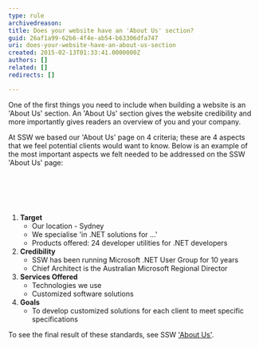 ```yaml
---
type: rule
archivedreason: 
title: Does your website have an 'About Us' section?
guid: 26af1a99-62b6-4f4e-ab54-b63306dfa747
uri: does-your-website-have-an-about-us-section
created: 2015-02-13T01:33:41.0000000Z
authors: []
related: []
redirects: []

---
```



<p>
      One of the first things you need to include when building a website is an 'About
      Us' section. An 'About Us' section gives the website credibility and more importantly
      gives readers an overview of you and your company.
     </p><p>
      At SSW we based our 'About Us' page on 4 criteria; these are 4 aspects that we feel
      potential clients would want to know. Below is an example of the most important
      aspects we felt needed to be addressed on the SSW 'About Us' page&#58;
     </p>
<br><excerpt class='endintro'></excerpt><br>
<p>​</p><ol><li><strong>Target</strong>
       <ul><li>Our location - Sydney</li><li>We specialise 'in .NET solutions for ...'</li><li>Products offered&#58; 24 developer utilities for .NET developers</li></ul></li><li><strong>Credibility</strong>
       <ul><li>SSW has been running Microsoft .NET User Group for 10 years </li><li>Chief Architect is the Australian Microsoft Regional Director</li></ul></li><li><strong>Services Offered</strong>
       <ul><li>Technologies we use</li><li>Customized software solutions</li></ul></li><li><strong>Goals</strong>
       <ul><li>To develop customized solutions for each client to meet specific specifications</li></ul></li></ol><p>
      To see the final result of these standards, see SSW <a href="http&#58;//www.ssw.com.au/ssw/Company/AboutUs.aspx"> 'About Us'</a>.
     </p>


